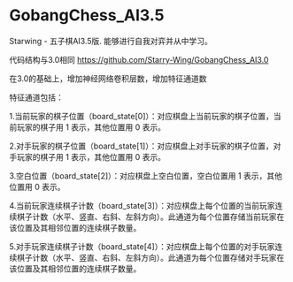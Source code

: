 # GobangChess_AI3.5
Starwing - 五子棋AI3.5版. 能够进行自我对弈并从中学习。

代码结构与3.0相同
https://github.com/Starry-Wing/GobangChess_AI3.0

在3.0的基础上，增加神经网络卷积层数，增加特征通道数

特征通道包括：

1.当前玩家的棋子位置（board_state[0]）：对应棋盘上当前玩家的棋子位置，当前玩家的棋子用 1 表示，其他位置用 0 表示。

2.对手玩家的棋子位置（board_state[1]）：对应棋盘上对手玩家的棋子位置，对手玩家的棋子用 1 表示，其他位置用 0 表示。

3.空白位置（board_state[2]）：对应棋盘上空白位置，空白位置用 1 表示，其他位置用 0 表示。

4.当前玩家连续棋子计数（board_state[3]）：对应棋盘上每个位置的当前玩家连续棋子计数（水平、竖直、右斜、左斜方向）。此通道为每个位置存储当前玩家在该位置及其相邻位置的连续棋子数量。

5.对手玩家连续棋子计数（board_state[4]）：对应棋盘上每个位置的对手玩家连续棋子计数（水平、竖直、右斜、左斜方向）。此通道为每个位置存储对手玩家在该位置及其相邻位置的连续棋子数量。
